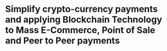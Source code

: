# Simplify crypto-currency payments and applying Blockchain Technology to Mass E-Commerce, Point of Sale and Peer to Peer payments

